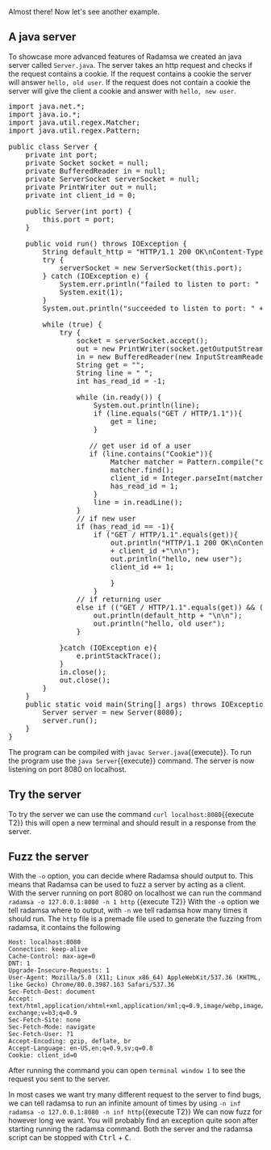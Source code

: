 Almost there! Now let's see another example.

## A java server
To showcase more advanced features of Radamsa we created an java server called `Server.java`. The server takes an http request and checks if the request contains a cookie. If the request contains a cookie the server will answer `hello, old user`. If the request does not contain a cookie the server will give the client a cookie and answer with `hello, new user`.

<pre class="file">
import java.net.*;
import java.io.*;
import java.util.regex.Matcher;
import java.util.regex.Pattern;

public class Server {
    private int port;
    private Socket socket = null;
    private BufferedReader in = null;
    private ServerSocket serverSocket = null;
    private PrintWriter out = null;
    private int client_id = 0;

    public Server(int port) {
        this.port = port;
    }

    public void run() throws IOException {
        String default_http = "HTTP/1.1 200 OK\nContent-Type: text/plain\n";
        try {
            serverSocket = new ServerSocket(this.port);
        } catch (IOException e) {
            System.err.println("failed to listen to port: " + this.port);
            System.exit(1);
        }
        System.out.println("succeeded to listen to port: " + this.port);

        while (true) {
            try {
                socket = serverSocket.accept();
                out = new PrintWriter(socket.getOutputStream(), true);
                in = new BufferedReader(new InputStreamReader(socket.getInputStream()));
                String get = "";
                String line = " ";
                int has_read_id = -1;

                while (in.ready()) {
                    System.out.println(line);
                    if (line.equals("GET / HTTP/1.1")){
                        get = line;
                    }
                
                   // get user id of a user
                   if (line.contains("Cookie")){
                        Matcher matcher = Pattern.compile("client_id=(\\d*)").matcher(line);
                        matcher.find();
                        client_id = Integer.parseInt(matcher.group(1));
                        has_read_id = 1;
                    }
                    line = in.readLine();
                }
                // if new user
                if (has_read_id == -1){
                    if ("GET / HTTP/1.1".equals(get)){
                        out.println("HTTP/1.1 200 OK\nContent-Type: text/plain\nSet-Cookie: client_id="
                        + client_id +"\n\n");
                        out.println("hello, new user");
                        client_id += 1;

                        }
                    }
                // if returning user
                else if (("GET / HTTP/1.1".equals(get)) && (has_read_id != -1)){
                    out.println(default_http + "\n\n");
                    out.println("hello, old user");
                }
              
            }catch (IOException e){
                e.printStackTrace();
            }
            in.close();
            out.close();
        }
    }
    public static void main(String[] args) throws IOException {
        Server server = new Server(8080);
        server.run();
    }
}
</pre>

The program can be compiled with `javac Server.java`{{execute}}. To run the program use the `java Server`{{execute}} command. The server is now listening on port 8080 on localhost.

## Try the server
To try the server we can use the command `curl localhost:8080`{{execute T2}} this will open a new terminal and should result in a response from the server.

## Fuzz the server
With the `-o` option, you can decide where Radamsa should output to. This means that Radamsa can be used to fuzz a server by acting as a client. 
With the server running on port 8080 on localhost we can run the command `radamsa -o 127.0.0.1:8080 -n 1 http` {{execute T2}} With the `-o` option we tell radamsa where to output, with `-n` we tell radamsa how many times it should run. The `http` file is a premade file used to generate the fuzzing from radamsa, it contains the following

```GET / HTTP/1.1
Host: localhost:8080
Connection: keep-alive
Cache-Control: max-age=0
DNT: 1
Upgrade-Insecure-Requests: 1
User-Agent: Mozilla/5.0 (X11; Linux x86_64) AppleWebKit/537.36 (KHTML, like Gecko) Chrome/80.0.3987.163 Safari/537.36
Sec-Fetch-Dest: document
Accept: text/html,application/xhtml+xml,application/xml;q=0.9,image/webp,image/apng,*/*;q=0.8,application/signed-exchange;v=b3;q=0.9
Sec-Fetch-Site: none
Sec-Fetch-Mode: navigate
Sec-Fetch-User: ?1
Accept-Encoding: gzip, deflate, br
Accept-Language: en-US,en;q=0.9,sv;q=0.8
Cookie: client_id=0
```
After running the command you can open `terminal window 1` to see the request you sent to the server.

In most cases we want try many different request to the server to find bugs, we can tell radamsa to run an infinite amount of times by using `-n inf`
`radamsa -o 127.0.0.1:8080 -n inf http`{{execute T2}} We can now fuzz for however long we want. You will probably find an exception quite soon after starting running the radamsa command. Both the server and the radamsa script can be stopped with <kbd>Ctrl</kbd> + <kbd>C</kbd>.
